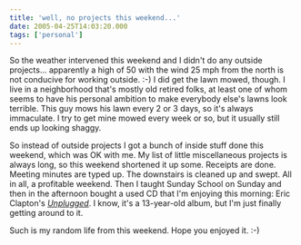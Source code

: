 ```yaml
---
title: 'well, no projects this weekend...'
date: 2005-04-25T14:03:20.000
tags: ['personal']
---
```


So the weather intervened this weekend and I didn't do any outside projects... apparently a high of 50 with the wind 25 mph from the north is not conducive for working outside. :-) I did get the lawn mowed, though. I live in a neighborhood that's mostly old retired folks, at least one of whom seems to have his personal ambition to make everybody else's lawns look terrible. This guy mows his lawn every 2 or 3 days, so it's always immaculate. I try to get mine mowed every week or so, but it usually still ends up looking shaggy.

So instead of outside projects I got a bunch of inside stuff done this weekend, which was OK with me. My list of little miscellaneous projects is always long, so this weekend shortened it up some. Receipts are done. Meeting minutes are typed up. The downstairs is cleaned up and swept. All in all, a profitable weekend. Then I taught Sunday School on Sunday and then in the afternoon bought a used CD that I'm enjoying this morning: Eric Clapton's [_Unplugged_](http://www.amazon.com/exec/obidos/redirect?tag=caedmonscalln-20%26link_code=xm2%26camp=2025%26creative=165953%26path=http://www.amazon.com/gp/redirect.html%253fASIN=B000002MFE%2526location=/o/ASIN/B000002MFE%25253FSubscriptionId=0EMV44A9A5YT1RVDGZ82 'View product details at Amazon'). I know, it's a 13-year-old album, but I'm just finally getting around to it.

Such is my random life from this weekend. Hope you enjoyed it. :-)
